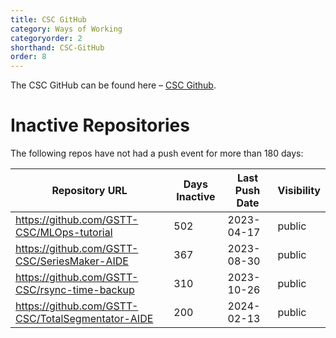 ```yaml
---
title: CSC GitHub
category: Ways of Working
categoryorder: 2
shorthand: CSC-GitHub
order: 8
---
```


The CSC GitHub can be found here – <a href="https://github.com/GSTT-CSC/">CSC Github</a>.

# Inactive Repositories

The following repos have not had a push event for more than 180 days:

| Repository URL | Days Inactive | Last Push Date | Visibility |
| --- | --- | --- | --- |
| https://github.com/GSTT-CSC/MLOps-tutorial | 502 | 2023-04-17 | public |
| https://github.com/GSTT-CSC/SeriesMaker-AIDE | 367 | 2023-08-30 | public |
| https://github.com/GSTT-CSC/rsync-time-backup | 310 | 2023-10-26 | public |
| https://github.com/GSTT-CSC/TotalSegmentator-AIDE | 200 | 2024-02-13 | public |

